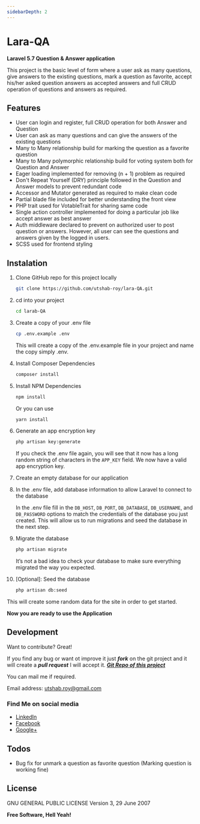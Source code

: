 ```yaml
---
sidebarDepth: 2
---
```


# Lara-QA
**Laravel 5.7 Question &amp; Answer application**

 This project is the basic level of form where a user ask as many questions, give answers to the existing questions, mark a question as favorite, accept his/her asked question answers as accepted answers and full CRUD operation of questions and answers as required.

## Features

  - User can login and register, full CRUD operation for both Answer and Question
  - User can ask as many questions and can give the answers of the existing questions
  - Many to Many relationship build for marking the question as a favorite question
  - Many to Many polymorphic relationship build for voting system both for Question and Answer
  - Eager loading implemented for removing (n + 1) problem as required
  - Don't Repeat Yourself (DRY) principle followed in the Question and Answer models to prevent redundant code
  - Accessor and Mutator generated as required to make clean code
  - Partial blade file included for better understanding the front view
  - PHP trait used for VotableTrait for sharing same code
  - Single action controller implemented for doing a particular job like accept answer as best answer
  - Auth middleware declared to prevent on authorized user to post question or answers. However, all user can see the questions and answers given by the logged in users.
  - SCSS used for frontend styling


## Instalation

1. Clone GitHub repo for this project locally
    ```sh
    git clone https://github.com/utshab-roy/lara-QA.git
    ```
2. cd into your project
    ```sh
    cd larab-QA
    ```
3. Create a copy of your .env file
    ```sh
    cp .env.example .env
    ```
    This will create a copy of the .env.example file in your project and name the copy simply .env.

4. Install Composer Dependencies
    ```sh
    composer install
    ```
5. Install NPM Dependencies
    ```sh
    npm install
    ```
    Or you can use
    ```sh
    yarn install
    ```

6. Generate an app encryption key
    ```sh
    php artisan key:generate
    ```
    If you check the .env file again, you will see that it now has a long random string of characters in the `APP_KEY` field. We now have a valid app encryption key.

7. Create an empty database for our application

8. In the .env file, add database information to allow Laravel to connect to the database

    In the .env file fill in the `DB_HOST`, `DB_PORT`, `DB_DATABASE`, `DB_USERNAME`, and `DB_PASSWORD` options to match the credentials of the database you just created. This will allow us to run migrations and seed the database in the next step. 

9. Migrate the database
    ```sh
    php artisan migrate
    ```
    It’s not a bad idea to check your database to make sure everything migrated the way you expected.

10. [Optional]: Seed the database
    ```sh
    php artisan db:seed
    ```
This will create some random data for the site in order to get started.

**Now you are ready to use the Application** 


## Development
Want to contribute? Great!

If you find any bug or want ot improve it just ***fork*** on the git project and it will create a  ***pull request*** I will accept it.
***[Git Repo of this project][gitRepo]***

You can mail me if required. 

Email address: <utshab.roy@gmail.com>

### Find Me on social media

* [LinkedIn][linkedInLink]
* [Facebook][facebookLink]
* [Google+][googlePlusLink]

## Todos

 - Bug fix for unmark a question as favorite question (Marking question is working fine)

License
----

GNU GENERAL PUBLIC LICENSE Version 3, 29 June 2007


**Free Software, Hell Yeah!**

   [facebookLink]: <https://www.facebook.com/uutshab>
   [linkedInLink]: <https://www.linkedin.com/in/utshab-roy>
   [googlePlusLink]: <https://plus.google.com/u/0/+UtshabRoy>
   [gitRepo]: <https://github.com/utshab-roy/lara-QA>
   
